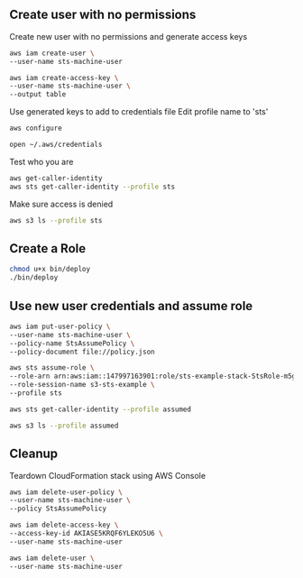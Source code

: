 ## Create user with no permissions

Create new user with no permissions and generate access keys
```sh
aws iam create-user \
--user-name sts-machine-user

aws iam create-access-key \
--user-name sts-machine-user \
--output table
```

Use generated keys to add to credentials file
Edit profile name to 'sts'
```sh
aws configure

open ~/.aws/credentials
```

Test who you are
```sh
aws get-caller-identity
aws sts get-caller-identity --profile sts
```

Make sure access is denied
```sh
aws s3 ls --profile sts
```

## Create a Role

```sh
chmod u+x bin/deploy
./bin/deploy
```

## Use new user credentials and assume role

```sh
aws iam put-user-policy \
--user-name sts-machine-user \
--policy-name StsAssumePolicy \
--policy-document file://policy.json
```

```sh
aws sts assume-role \
--role-arn arn:aws:iam::147997163901:role/sts-example-stack-StsRole-m5gZJKtoECNJ \
--role-session-name s3-sts-example \
--profile sts
```

```sh
aws sts get-caller-identity --profile assumed
```

```sh
aws s3 ls --profile assumed
```


## Cleanup

Teardown CloudFormation stack using AWS Console

```sh
aws iam delete-user-policy \
--user-name sts-machine-user \
--policy StsAssumePolicy

aws iam delete-access-key \
--access-key-id AKIASE5KRQF6YLEKO5U6 \
--user-name sts-machine-user 

aws iam delete-user \
--user-name sts-machine-user
```
